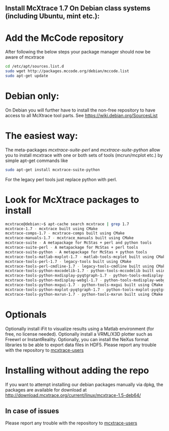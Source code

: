 ## Install McXtrace 1.7 On Debian class systems (including Ubuntu, mint etc.):

# Add the McCode repository
After following the below steps your package manager should now be aware of mcxtrace
```bash
cd /etc/apt/sources.list.d
sudo wget http://packages.mccode.org/debian/mccode.list
sudo apt-get update
```

# Debian only:
On Debian you will further have to install the non-free repository to have access to all McXtrace tool parts. See https://wiki.debian.org/SourcesList

# The easiest way:
The meta-packages *mcxtrace-suite-perl* and *mcxtrace-suite-python* allow you to install mcxtrace with one or both sets of tools (mcrun/mcplot etc.) by simple apt-get commands like
```bash
sudo apt-get install mcxtrace-suite-python
```
For the legacy perl tools just replace python with perl.

# Look for McXtrace packages to install
```bash
mcxtrace@debian:~$ apt-cache search mcxtrace | grep 1.7
mcxtrace-1.7 - mcxtrace built using CMake
mcxtrace-comps-1.7 - mcxtrace-comps built using CMake
mcxtrace-manuals-1.7 - mcxtrace_manuals built using CMake
mcxtrace-suite - A metapackage for McStas + perl and python tools
mcxtrace-suite-perl - A metapackage for McStas + perl tools
mcxtrace-suite-python - A metapackage for McStas + python tools
mcxtrace-tools-matlab-mxplot-1.7 - matlab-tools-mcplot built using CMake
mcxtrace-tools-perl-1.7 - legacy-tools built using CMake
mcxtrace-tools-perl-cmdline-1.7 - legacy-tools-cmdline built using CMake
mcxtrace-tools-python-mxcodelib-1.7 - python-tools-mccodelib built using CMake
mcxtrace-tools-python-mxdisplay-pyqtgraph-1.7 - python-tools-mxdisplay-pyqtgraph built using CMake
mcxtrace-tools-python-mxdisplay-webgl-1.7 - python-tools-mxdisplay-webgl built using CMake
mcxtrace-tools-python-mxgui-1.7 - python-tools-mxgui built using CMake
mcxtrace-tools-python-mxplot-pyqtgraph-1.7 - python-tools-mxplot-pyqtgraph built using CMake
mcxtrace-tools-python-mxrun-1.7 - python-tools-mxrun built using CMake
```
# Optionals
Optionally install iFit to visualize results using a Matlab environment (for free, no license needed).
Optionally install a VRML/X3D plotter such as Freewrl or InstantReality.
Optionally, you can install the NeXus format libraries to be able to export data files in HDF5.
Please report any trouble with the repository to [mcxtrace-users](mailto:mcxtrace-users@mcxtrace.org)

# Installing without adding the repo
If you want to attempt installing our debian packages manually via
dpkg, the packages are available for download at http://download.mcxtrace.org/current/linux/mcxtrace-1.5-deb64/

## In case of issues
Please report any trouble with the repository to [mcxtrace-users](mailto:mcxtrace-users@mcxtrace.org)
